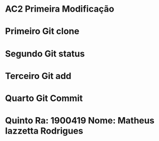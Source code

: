 # AC2 Primeira Modificação

# Primeiro Git clone
# Segundo Git status
# Terceiro Git add
# Quarto Git Commit
# Quinto Ra: 1900419 Nome: Matheus Iazzetta Rodrigues